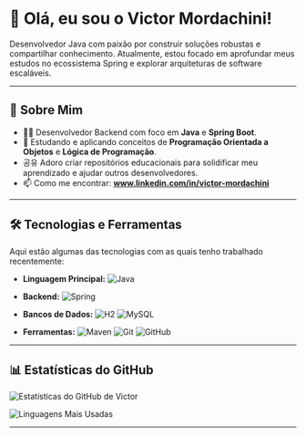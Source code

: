 # 👋 Olá, eu sou o Victor Mordachini!

Desenvolvedor Java com paixão por construir soluções robustas e compartilhar conhecimento. Atualmente, estou focado em aprofundar meus estudos no ecossistema Spring e explorar arquiteturas de software escaláveis.

---

## 🚀 Sobre Mim

- 👨‍💻 Desenvolvedor Backend com foco em **Java** e **Spring Boot**.
- 🌱 Estudando e aplicando conceitos de **Programação Orientada a Objetos** e **Lógica de Programação**.
-  공유 Adoro criar repositórios educacionais para solidificar meu aprendizado e ajudar outros desenvolvedores.
- 📫 Como me encontrar: **www.linkedin.com/in/victor-mordachini** 

---

## 🛠️ Tecnologias e Ferramentas

Aqui estão algumas das tecnologias com as quais tenho trabalhado recentemente:

- **Linguagem Principal:**
  ![Java](https://img.shields.io/badge/Java-ED8B00?style=for-the-badge&logo=openjdk&logoColor=white)

- **Backend:**
  ![Spring](https://img.shields.io/badge/Spring-6DB33F?style=for-the-badge&logo=spring&logoColor=white)

- **Bancos de Dados:**
  ![H2](https://img.shields.io/badge/H2-FFFFFF?style=for-the-badge&logo=h2&logoColor=black)
  ![MySQL](https://img.shields.io/badge/MySQL-4479A1?style=for-the-badge&logo=mysql&logoColor=white)

- **Ferramentas:**
  ![Maven](https://img.shields.io/badge/Maven-C71A36?style=for-the-badge&logo=apache-maven&logoColor=white)
  ![Git](https://img.shields.io/badge/Git-F05032?style=for-the-badge&logo=git&logoColor=white)
  ![GitHub](https://img.shields.io/badge/GitHub-181717?style=for-the-badge&logo=github&logoColor=white)

---

## 📊 Estatísticas do GitHub

![Estatísticas do GitHub de Victor](https://github-readme-stats.vercel.app/api?username=VictorMordachini&show_icons=true&theme=dracula&include_all_commits=true&count_private=true)

![Linguagens Mais Usadas](https://github-readme-stats.vercel.app/api/top-langs/?username=VictorMordachini&layout=compact&langs_count=7&theme=dracula)

---


